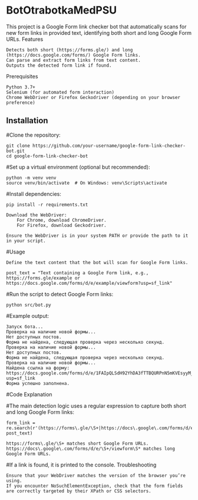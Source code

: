 # BotOtrabotkaMedPSU

This project is a Google Form link checker bot that automatically scans for new form links in provided text, identifying both short and long Google Form URLs.
Features

    Detects both short (https://forms.gle/) and long (https://docs.google.com/forms/) Google Form links.
    Can parse and extract form links from text content.
    Outputs the detected form link if found.

Prerequisites

    Python 3.7+
    Selenium (for automated form interaction)
    Chrome WebDriver or Firefox Geckodriver (depending on your browser preference)

## Installation

#Clone the repository:

    git clone https://github.com/your-username/google-form-link-checker-bot.git
    cd google-form-link-checker-bot

#Set up a virtual environment (optional but recommended):

    python -m venv venv
    source venv/bin/activate  # On Windows: venv\Scripts\activate

#Install dependencies:

    pip install -r requirements.txt

    Download the WebDriver:
        For Chrome, download ChromeDriver.
        For Firefox, download Geckodriver.

    Ensure the WebDriver is in your system PATH or provide the path to it in your script.

#Usage

    Define the text content that the bot will scan for Google Form links.

    post_text = "Text containing a Google Form link, e.g., https://forms.gle/example or https://docs.google.com/forms/d/e/example/viewform?usp=sf_link"

#Run the script to detect Google Form links:

    python src/bot.py

#Example output:

    Запуск бота...
    Проверка на наличие новой формы...
    Нет доступных постов.
    Форма не найдена, следующая проверка через несколько секунд.
    Проверка на наличие новой формы...
    Нет доступных постов.
    Форма не найдена, следующая проверка через несколько секунд.
    Проверка на наличие новой формы...
    Найдена ссылка на форму: https://docs.google.com/forms/d/e/1FAIpQLSdH92YhDA3fTTBQURPnN5mKVEsyyM_vMWF2JvyH5HuBHvEO6w/viewform?usp=sf_link
    Форма успешно заполнена.


#Code Explanation

#The main detection logic uses a regular expression to capture both short and long Google Form links:

    form_link = re.search(r'(https://forms\.gle/\S+|https://docs\.google\.com/forms/d/e/\S+/viewform\S*)', post_text)

    https://forms\.gle/\S+ matches short Google Form URLs.
    https://docs\.google\.com/forms/d/e/\S+/viewform\S* matches long Google Form URLs.

#If a link is found, it is printed to the console.
Troubleshooting

    Ensure that your WebDriver matches the version of the browser you’re using.
    If you encounter NoSuchElementException, check that the form fields are correctly targeted by their XPath or CSS selectors.

